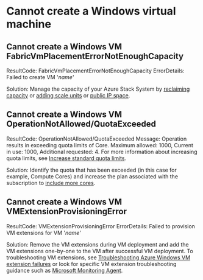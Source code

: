 <properties
pageTitle="Cannot create a Windows VM"
description="There are issues that prevent creating a virtual machine"
infoBubbleText="See details on the right"
service="microsoft.azurestack"
resource="azurestack"
authors="justinha"
ms.author="justinha"
displayOrder=""
articleId="azurestack-diagnostics-cannot-create-windows-vm"
diagnosticScenario="Cannot create a Windows VM"
selfHelpType="diagnostics"
supportTopicIds="32663892"
resourceTags="windows"
productPesIds="16226"
cloudEnvironments="public, FairFax, usnat, ussec"
ownershipId="StorageMediaEdge_AzureStack_Hub"
/>

# Cannot create a Windows virtual machine

## Cannot create a Windows VM FabricVmPlacementErrorNotEnoughCapacity

ResultCode: FabricVmPlacementErrorNotEnoughCapacity
ErrorDetails: Failed to create VM '*name*'

Solution: Manage the capacity of your Azure Stack System by [reclaiming capacity](https://docs.microsoft.com/azure-stack/operator/azure-stack-manage-storage-physical-memory-capacity) or [adding scale units](https://docs.microsoft.com/azure-stack/operator/azure-stack-add-scale-node) or [public IP space](https://docs.microsoft.com/azure-stack/operator/azure-stack-add-ips).

## Cannot create a Windows VM OperationNotAllowed/QuotaExceeded

ResultCode: OperationNotAllowed/QuotaExceeded
Message: Operation results in exceeding quota limits of Core. Maximum allowed: 1000, Current in use: 1000, Additional requested: 4. For more information about increasing quota limits, see [Increase standard quota limits](https://docs.microsoft.com/azure/azure-portal/supportability/per-vm-quota-requests).

Solution: Identify the quota that has been exceeded (in this case for example, Compute Cores) and increase the plan associated with the subscription to [include more cores](https://docs.microsoft.com/azure-stack/operator/azure-stack-quota-types).

## Cannot create a Windows VM VMExtensionProvisioningError

ResultCode: VMExtensionProvisioningError
ErrorDetails: Failed to provision VM extensions for VM '*name*'

Solution: Remove the VM extensions during VM deployment and add the VM extensions one-by-one to the VM after successful VM deployment. To troubleshooting VM extensions, see [Troubleshooting Azure Windows VM extension failures](https://docs.microsoft.com/azure/virtual-machines/extensions/troubleshoot) or look for specific VM extension troubleshooting guidance such as [Microsoft Monitoring Agent](https://docs.microsoft.com/azure/azure-monitor/platform/vmext-troubleshoot).

